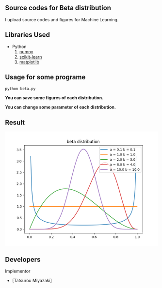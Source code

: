 Source codes for Beta distribution
 ---
 
I upload source codes and figures for Machine Learning.

Libraries Used
---
- Python
  1. [numpy](http://www.numpy.org/)
  2. [scikit-learn](http://scikit-learn.org/stable/)
  3. [matplotlib](https://matplotlib.org)
  
Usage for some programe
---
```vim
python beta.py
```
__You can save some figures of each distribution.__

__You can change some parameter of each distribution.__

Result
---
![beta distribution](beta.png)

Developers
---
Implementor
 - [Tatsurou Miyazaki]

